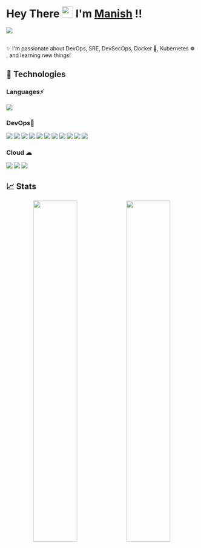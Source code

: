 #  Hey There <img src="https://github.com/TheDudeThatCode/TheDudeThatCode/blob/master/Assets/Hi.gif" width="29px"> I'm [Manish](https://www.linkedin.com/in/manishkhadka) !!

<a href="https://www.linkedin.com/in/manishkhadka">
  <img src="https://img.shields.io/badge/LinkedIn-0077B5?style=for-the-badge&logo=linkedin&logoColor=white" /> 
 </a> 
<br> <br>

✨ I'm passionate about DevOps, SRE, DevSecOps, Docker 🐋, Kubernetes ☸️ , and learning new things!

## 🚀 Technologies 

### Languages⚡
<img src="https://img.shields.io/badge/Python-FFD43B?style=for-the-badge&logo=python&logoColor=darkgreen" />

### DevOps💙 
<img src="https://img.shields.io/badge/Ansible-000000?style=for-the-badge&logo=ansible&logoColor=white" /> <img src="https://img.shields.io/badge/Jenkins-D24939?style=for-the-badge&logo=Jenkins&logoColor=white" /> <img src="https://img.shields.io/badge/Docker-2CA5E0?style=for-the-badge&logo=docker&logoColor=white"> <img src="https://img.shields.io/badge/kubernetes-326ce5.svg?&style=for-the-badge&logo=kubernetes&logoColor=white"> <img src="https://img.shields.io/badge/Git-F05032?style=for-the-badge&logo=git&logoColor=white">  <img src="https://img.shields.io/badge/github-actions-%100000.svg?style=for-the-badge&logo=github-actions&logoColor=black" /> <img src="https://img.shields.io/badge/GitHub-100000?style=for-the-badge&logo=github&logoColor=white"> 
<img src="https://img.shields.io/badge/Linux-FCC624?style=for-the-badge&logo=linux&logoColor=black" /> <img src="https://img.shields.io/badge/terraform-%235835CC.svg?style=for-the-badge&logo=terraform&logoColor=white" /> <img src="https://img.shields.io/badge/aws-cdk-%235835CC.svg?style=for-the-badge&logo=aws-cdk&logoColor=white" /> <img src="https://img.shields.io/badge/gitlab-ci-%326ce5.svg?style=for-the-badge&logo=gitlab-ci&logoColor=white" />

### Cloud ☁
<img src="https://img.shields.io/badge/Amazon_AWS-232F3E?style=for-the-badge&logo=amazon-aws&logoColor=white" /> <img src="https://img.shields.io/badge/google%20cloud-0089D6?style=for-the-badge&logo=google-cloud&logoColor=white" /> <img src="https://img.shields.io/badge/oracle%20cloud-0089D6?style=for-the-badge&logo=oracle-cloud&logoColor=white" />

## 📈 Stats
<p align="center">
	<img width="48%" src="https://github-readme-stats.vercel.app/api?username=pen-pal&show_icons=true&theme=highcontrast" />
  <img width="48%" src="https://github-readme-streak-stats.herokuapp.com/?user=pen-pal&theme=highcontrast" />
</p>
